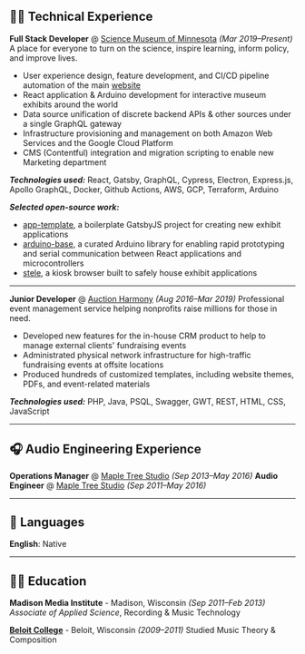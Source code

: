 ## 👨‍💻 Technical Experience

**Full Stack Developer** @ [Science Museum of Minnesota](https://smm.org/) _(Mar 2019–Present)_
A place for everyone to turn on the science, inspire learning, inform policy, and improve lives.
  - User experience design, feature development, and CI/CD pipeline automation of the main [website](https://smm.org/)
  - React application & Arduino development for interactive museum exhibits around the world
  - Data source unification of discrete backend APIs & other sources under a single GraphQL gateway
  - Infrastructure provisioning and management on both Amazon Web Services and the Google Cloud Platform
  - CMS (Contentful) integration and migration scripting to enable new Marketing department

**_Technologies used:_** React, Gatsby, GraphQL, Cypress, Electron, Express.js, Apollo GraphQL, Docker, Github Actions, AWS, GCP, Terraform, Arduino

**_Selected open-source work:_**
  - [app-template](https://github.com/scimusmn/app-template), a boilerplate GatsbyJS project for creating new exhibit applications
  - [arduino-base](https://github.com/scimusmn/arduino-base), a curated Arduino library for enabling rapid prototyping and serial communication between React applications and microcontrollers
  - [stele](https://github.com/scimusmn/stele), a kiosk browser built to safely house exhibit applications
___
**Junior Developer** @ [Auction Harmony](https://www.auctionharmony.com/) _(Aug 2016–Mar 2019)_
Professional event management service helping nonprofits raise millions for those in need.
  - Developed new features for the in-house CRM product to help to manage external clients' fundraising events
  - Administrated physical network infrastructure for high-traffic fundraising events at offsite locations
  - Produced hundreds of customized templates, including website themes, PDFs, and event-related materials

**_Technologies used:_** PHP, Java, PSQL, Swagger, GWT, REST, HTML, CSS, JavaScript
___
## 🎧 Audio Engineering Experience

**Operations Manager** @ [Maple Tree Studio](https://www.beloit.edu/celeb/recording-studio/) _(Sep 2013–May 2016)_
**Audio Engineer** @ [Maple Tree Studio](https://www.beloit.edu/celeb/recording-studio/) _(Sep 2011–May 2016)_
___
## 💬 Languages

**English**: Native
___
## 🧑‍🎓 Education

**Madison Media Institute** - Madison, Wisconsin _(Sep 2011–Feb 2013)_
_Associate of Applied Science_, Recording & Music Technology

**[Beloit College](https://www.beloit.edu/)** - Beloit, Wisconsin _(2009–2011)_
Studied Music Theory & Composition
